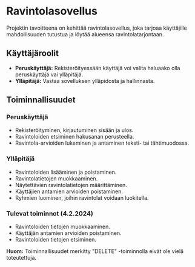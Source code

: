 # Ravintolasovellus

Projektin tavoitteena on kehittää ravintolasovellus, joka tarjoaa käyttäjille mahdollisuuden tutustua ja löytää alueensa ravintolatarjontaan.

## Käyttäjäroolit

- **Peruskäyttäjä:** Rekisteröityessään käyttäjä voi valita haluaako olla peruskäyttäjä vai ylläpitäjä.
- **Ylläpitäjä:** Vastaa sovelluksen ylläpidosta ja hallinnasta.

## Toiminnallisuudet

### Peruskäyttäjä

- Rekisteröityminen, kirjautuminen sisään ja ulos.
- Ravintoloiden etsiminen hakusanan perusteella.
- Ravintola-arvioiden lukeminen ja antaminen teksti- tai tähtimuodossa.

### Ylläpitäjä

- Ravintoloiden lisääminen ja poistaminen.
- Ravintolatietojen muokkaaminen.
- Näytettävien ravintolatietojen määrittäminen.
- Käyttäjien antamien arvioiden poistaminen.
- Ryhmien luominen, joihin ravintolat voidaan luokitella.

### Tulevat toiminnot (4.2.2024)

- Ravintoloiden tietojen muokkaaminen.
- Käyttäjän antamien arvioiden poistaminen.
- Ravintoloiden tietojen etsiminen.

**Huom:** Toiminnallisuudet merkitty "DELETE" -toiminnolla eivät ole vielä toteutettuja.

